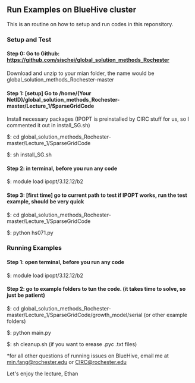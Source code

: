 ## Run Examples on BlueHive cluster

This is an routine on how to setup and run codes in this reponsitory.

### Setup and Test

#### Step 0: Go to Github: https://github.com/sischei/global_solution_methods_Rochester

Download and unzip to your mian folder, the name would be global_solution_methods_Rochester-master

#### Step 1: [setup] Go to /home/(Your NetID)/global_solution_methods_Rochester-master/Lecture_1/SparseGridCode

Install necessary packages (IPOPT is preinstalled by CIRC stuff for us, so I commented it out in install_SG.sh)   
    
$: cd global_solution_methods_Rochester-master/Lecture_1/SparseGridCode

$: sh install_SG.sh

#### Step 2: in terminal, before you run any code 

$: module load ipopt/3.12.12/b2

#### Step 3: [first time] go to current path to test if IPOPT works, run the test example, should be very quick

$: cd global_solution_methods_Rochester-master/Lecture_1/SparseGridCode

$: python hs071.py

### Running Examples

#### Step 1: open terminal, before you run any code 

$: module load ipopt/3.12.12/b2

#### Step 2: go to example folders to tun the code. (it takes time to solve, so just be patient)

$: cd global_solution_methods_Rochester-master/Lecture_1/SparseGridCode/growth_model/serial (or other example folders)

$: python main.py

$: sh cleanup.sh (if you want to erease .pyc .txt files)

*for all other questions of running issues on BlueHive, email me at min.fang@rochester.edu or CIRC@rochester.edu

Let's enjoy the lecture,
Ethan

